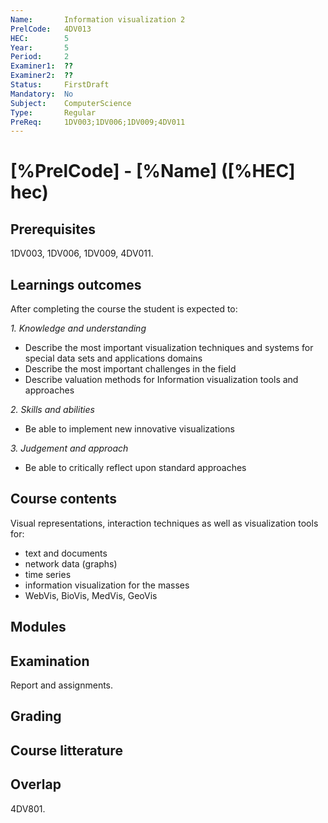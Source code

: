 ```yaml
---
Name:       Information visualization 2   
PrelCode:   4DV013
HEC:        5
Year:       5
Period:     2
Examiner1:  ??
Examiner2:  ??
Status:     FirstDraft
Mandatory:  No
Subject:    ComputerScience
Type:       Regular
PreReq:     1DV003;1DV006;1DV009;4DV011  
---
```


# [%PrelCode] - [%Name] ([%HEC] hec)

## Prerequisites

1DV003, 1DV006, 1DV009, 4DV011.

## Learnings outcomes

After completing the course the student is expected to:

*1. Knowledge and understanding*

- Describe the most important visualization techniques and systems for special data sets and applications domains
- Describe the most important challenges in the field
- Describe valuation methods for Information visualization tools and approaches

*2.	Skills and abilities*

- Be able to implement new innovative visualizations

*3.	Judgement and approach*

- Be able to critically reflect upon standard approaches

## Course contents

Visual representations, interaction techniques as well as visualization tools for:

- text and documents
- network data (graphs)
- time series
- information visualization for the masses
- WebVis, BioVis, MedVis, GeoVis

## Modules

## Examination

Report and assignments.

## Grading

## Course litterature

## Overlap

4DV801.